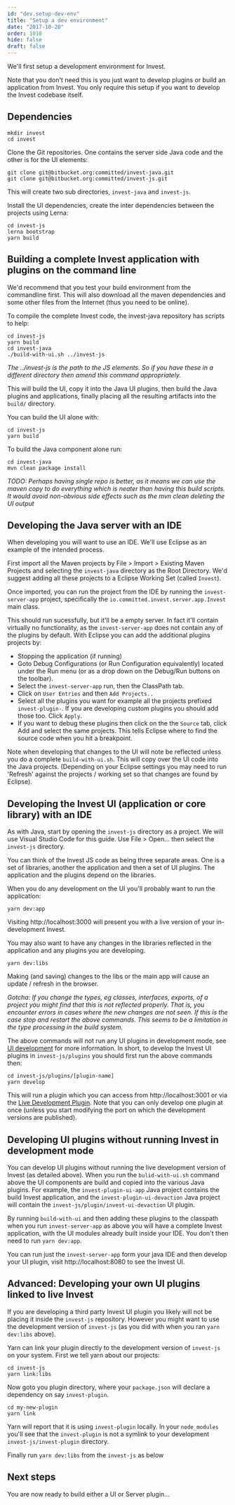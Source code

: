```yaml
---
id: "dev.setup-dev-env"
title: "Setup a dev environment"
date: "2017-10-20"
order: 1010
hide: false
draft: false
---
```


We'll first setup a development environment for Invest.

Note that you don't need this is you just want to develop plugins or build an application from Invest. You only require this setup if you want to develop the Invest codebase itself.

## Dependencies

```
mkdir invest
cd invest
```

Clone the Git repositories. One contains the server side Java code and the other is for the UI elements:

```
git clone git@bitbucket.org:committed/invest-java.git
git clone git@bitbucket.org:committed/invest-js.git
```

This will create two sub directories, `invest-java` and `invest-js`.

Install the UI dependencies, create the inter dependencies between the projects using Lerna:

```
cd invest-js
lerna bootstrap
yarn build
```

## Building a complete Invest application with plugins on the command line

We'd recommend that you test your build environment from the commandline first. This will also download all the maven dependencies and some other files from the Internet (thus you need to be online).

To compile the complete Invest code, the invest-java repository has scripts to help:

```
cd invest-js
yarn build
cd invest-java
./build-with-ui.sh ../invest-js
```

_The ../invest-js is the path to the JS elements. So if you have these in a different directory then amend this command appropriately._

This will build the UI, copy it into the Java UI plugins, then build the Java plugins and applications, finally placing all the resulting artifacts into the `build/` directory.

You can build the UI alone with:

```
cd invest-js
yarn build
```

To build the Java component alone run:

```
cd invest-java
mvn clean package install
```

_TODO: Perhaps having single repo is better, as it means we can use the maven copy to do everything which is neater than having this build scripts. It would avoid non-obvious side effects such as the mvn clean deleting the UI output_

## Developing the Java server with an IDE

When developing you will want to use an IDE. We'll use Eclipse as an example of the intended process.

First import all the Maven projects by File > Import > Existing Maven Projects and selecting the `invest-java` directory as the Root Directory. We'd suggest adding all these projects to a Eclipse Working Set (called `Invest`).

Once imported, you can run the project from the IDE by running the `invest-server-app` project, specifically the `io.committed.invest.server.app.Invest` main class.

This should run sucessfully, but it'll be a empty server. In fact it'll contain virtually no functionality, as the `invest-server-app` does not contain any of the plugins by default. With Eclipse you can add the additional plugins projects by:

* Stopping the application (if running)
* Goto Debug Configurations (or Run Configuration equivalently) located under the Run menu (or as a drop down on the Debug/Run buttons on the toolbar).
* Select the `invest-server-app` run, then the ClassPath tab.
* Click on `User Entries` and then `Add Projects..`
* Select all the plugins you want for example all the projects prefixed `invest-plugin-`. If you are developing custom plugins you should add those too. Click `Apply`.
* If you want to debug these plugins then click on the the `Source` tab, click Add and select the same projects. This tells Eclipse where to find the source code when you hit a breakpoint.

Note when developing that changes to the UI will note be reflected unless you do a complete `build-with-ui.sh`. This will copy over the UI code into the Java projects. (Depending on your Eclipse settings you may need to run 'Refresh' against the projects / working set so that changes are found by Eclipse).

## Developing the Invest UI (application or core library) with an IDE

As with Java, start by opening the `invest-js` directory as a project. We will use Visual Studio Code for this guide. Use File > Open... then select the `invest-js` directory.

You can think of the Invest JS code as being three separate areas. One is a set of libraries, another the application and then a set of UI plugins. The application and the plugins depend on the libraries.

When you do any development on the UI you'll probably want to run the application:

```
yarn dev:app
```

Visiting http://localhost:3000 will present you with a live version of your in-development Invest.

You may also want to have any changes in the libraries reflected in the application and any plugins you are developing.

```
yarn dev:libs
```

Making (and saving) changes to the libs or the main app will cause an update / refresh in the browser.

_Gotcha: If you change the types, eg classes, interfaces, exports, of a project you might find that this is not reflected properly. That is, you encounter errors in cases where the new changes are not seen. If this is the case stop and restart the above commands. This seems to be a limitation in the type processing in the build system._

The above commands will not run any UI plugins in development mode, see [UI development](invest/ui) for more information. In short, to develop the Invest UI plugins in `invest-js/plugins` you should first run the above commands then:

```
cd invest-js/plugins/[plugin-name]
yarn develop
```

This will run a plugin which you can access from http://localhost:3001 or via the [Live Development Plugin](invest/ui/live-development-plugin). Note that you can only develop one plugin at once (unless you start modifying the port on which the development versions are published).

## Developing UI plugins without running Invest in development mode

You can develop UI plugins without running the live development version of Invest (as detailed above). When you run the `bulid-with-ui.sh` command above the UI components are build and copied into the various Java plugins. For example, the `invest-plugin-ui-app` Java project contains the build Invest application, and the `invest-plugin-ui-devaction` Java project will contain the `invest-js/plugin/invest-ui-devaction` UI plugin.

By running `build-with-ui` and then adding these plugins to the classpath when you run `invest-server-app` as above you will have a complete Invest application, with the UI modules already built inside your IDE. You don't then need to run `yarn dev:app`.

You can run just the `invest-server-app` form your java IDE and then develop your UI plugin, visit http://localhost:8080 to see the Invest UI.

## Advanced: Developing your own UI plugins linked to live Invest

If you are developing a third party Invest UI plugin you likely will not be placing it inside the `invest-js` repository. However you might want to use the development version of `invest-js` (as you did with when you ran `yarn dev:libs` above).

Yarn can link your plugin directly to the development version of `invest-js` on your system. First we tell yarn about our projects:

```
cd invest-js
yarn link:libs
```

Now goto you plugin directory, where your `package.json` will declare a dependency on say `invest-plugin`.

```
cd my-new-plugin
yarn link
```

Yarn will report that it is using `invest-plugin` locally. In your `node_modules` you'll see that the `invest-plugin` is not a symlink to your development `invest-js/invest-plugin` directory.

Finally run `yarn dev:libs` from the `invest-js` as below

## Next steps

You are now ready to build either a UI or Server plugin...

